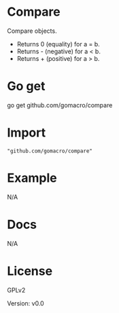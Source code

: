 # Compare

Compare objects.

* Returns 0 (equality) for a = b.
* Returns - (negative) for a < b.
* Returns + (positive) for a > b. 

# Go get

  go get github.com/gomacro/compare

# Import

	"github.com/gomacro/compare"

# Example

N/A

# Docs

N/A

# License

GPLv2

Version: v0.0
